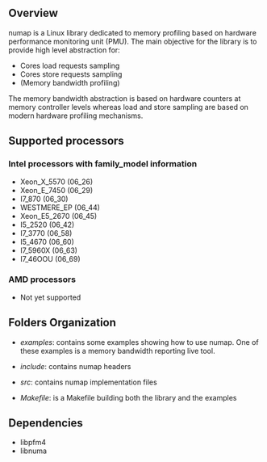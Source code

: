 ## Overview

numap is a Linux library dedicated to memory profiling based on
hardware performance monitoring unit (PMU). The main objective for the
library is to provide high level abstraction for:

- Cores load requests sampling
- Cores store requests sampling
- (Memory bandwidth profiling)

The memory bandwidth abstraction is based on hardware counters at
  memory controller levels whereas load and store sampling are based
  on modern hardware profiling mechanisms.

## Supported processors 

### Intel processors with family_model information

- Xeon_X_5570 (06_26)
- Xeon_E_7450 (06_29)
- I7_870 (06_30)
- WESTMERE_EP (06_44)
- Xeon_E5_2670 (06_45)
- I5_2520 (06_42)
- I7_3770 (06_58)
- I5_4670 (06_60)
- I7_5960X (06_63)
- I7_46OOU (06_69)

### AMD processors

 - Not yet supported

## Folders Organization

- *examples*: contains some examples showing how to use numap. One of
  these examples is a memory bandwidth reporting live tool.

- *include*: contains numap headers

- *src*: contains numap implementation files

- *Makefile*: is a Makefile building both the library and the examples

## Dependencies

- libpfm4
- libnuma

